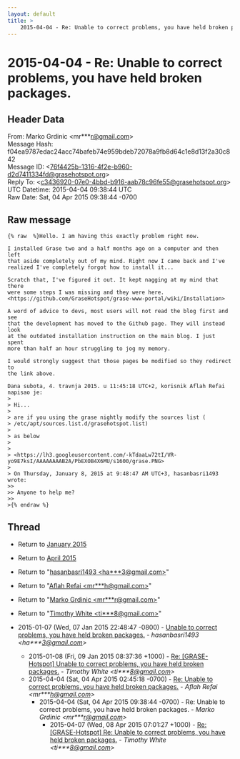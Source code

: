 ```yaml
---
layout: default
title: >
    2015-04-04 - Re: Unable to correct problems, you have held broken packages.
---
```


# 2015-04-04 - Re: Unable to correct problems, you have held broken packages.

## Header Data

From: Marko Grdinic \<mr***r@gmail.com\><br>
Message Hash: f04ea9787edac24acc74bafeb74e959bdeb72078a9fb8d64c1e8d13f2a30c842<br>
Message ID: \<76f4425b-1316-4f2e-b960-d2d7411334fd@grasehotspot.org\><br>
Reply To: \<c3436920-07e0-4bbd-b916-aab78c96fe55@grasehotspot.org\><br>
UTC Datetime: 2015-04-04 09:38:44 UTC<br>
Raw Date: Sat, 04 Apr 2015 09:38:44 -0700<br>

## Raw message

```
{% raw  %}Hello. I am having this exactly problem right now.

I installed Grase two and a half months ago on a computer and then left 
that aside completely out of my mind. Right now I came back and I've 
realized I've completely forgot how to install it...

Scratch that, I've figured it out. It kept nagging at my mind that there 
were some steps I was missing and they were here. 
<https://github.com/GraseHotspot/grase-www-portal/wiki/Installation>

A word of advice to devs, most users will not read the blog first and see 
that the development has moved to the Github page. They will instead look 
at the outdated installation instruction on the main blog. I just spent 
more than half an hour struggling to jog my memory.

I would strongly suggest that those pages be modified so they redirect to 
the link above.

Dana subota, 4. travnja 2015. u 11:45:18 UTC+2, korisnik Aflah Refai 
napisao je:
>
> Hi...
>
> are if you using the grase nightly modify the sources list (
> /etc/apt/sources.list.d/grasehotspot.list)
>
> as below 
>
>
> <https://lh3.googleusercontent.com/-kTdaaLw72tI/VR-yo9E7ksI/AAAAAAAAB2A/PbEXOB4X6MU/s1600/grase.PNG>
>
> On Thursday, January 8, 2015 at 9:48:47 AM UTC+3, hasanbasri1493 wrote:
>>
>> Anyone to help me?
>>
>{% endraw %}
```

## Thread

+ Return to [January 2015](/archive/2015/01)
+ Return to [April 2015](/archive/2015/04)

+ Return to "[hasanbasri1493 <ha***3<span>@</span>gmail.com>](/authors/ha___3_at_gmail_com)"
+ Return to "[Aflah Refai <mr***h<span>@</span>gmail.com>](/authors/mr___h_at_gmail_com)"
+ Return to "[Marko Grdinic <mr***r<span>@</span>gmail.com>](/authors/mr___r_at_gmail_com)"
+ Return to "[Timothy White <ti***8<span>@</span>gmail.com>](/authors/ti___8_at_gmail_com)"

+ 2015-01-07 (Wed, 07 Jan 2015 22:48:47 -0800) - [Unable to correct problems, you have held broken packages.](/archive/2015/01/e1bc3d8c72e0aedfe6f6b7d95c026093566e70333319176cc25a7e898bfdc623) - _hasanbasri1493 \<ha***3@gmail.com\>_
  + 2015-01-08 (Fri, 09 Jan 2015 08:37:36 +1000) - [Re: [GRASE-Hotspot] Unable to correct problems, you have held broken packages.](/archive/2015/01/5dee94f7102ef60b3de97e7c12e5ca662cea881c17dcffe69de5ff19679058dd) - _Timothy White \<ti***8@gmail.com\>_
  + 2015-04-04 (Sat, 04 Apr 2015 02:45:18 -0700) - [Re: Unable to correct problems, you have held broken packages.](/archive/2015/04/6f035a584c4b7770be5f4c840fa3e98de631239c40ec94ee7ea8a574a0c819af) - _Aflah Refai \<mr***h@gmail.com\>_
    + 2015-04-04 (Sat, 04 Apr 2015 09:38:44 -0700) - Re: Unable to correct problems, you have held broken packages. - _Marko Grdinic \<mr***r@gmail.com\>_
      + 2015-04-07 (Wed, 08 Apr 2015 07:01:27 +1000) - [Re: [GRASE-Hotspot] Re: Unable to correct problems, you have held broken packages.](/archive/2015/04/e351a6a9e42ef0b9df6a6ade83478fdb2ec96bae81b054f4a75a20ca80693e7b) - _Timothy White \<ti***8@gmail.com\>_

